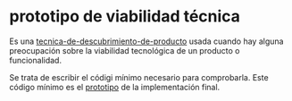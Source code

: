 # prototipo de viabilidad técnica

Es una [tecnica-de-descubrimiento-de-producto](tecnica-de-descubrimiento-de-producto.md) usada cuando hay alguna preocupación sobre la viabilidad tecnológica de un producto o funcionalidad.

Se trata de escribir el códigi mínimo necesario para comprobarla. Este código mínimo es el [prototipo](prototipo.md) de la implementación final.
